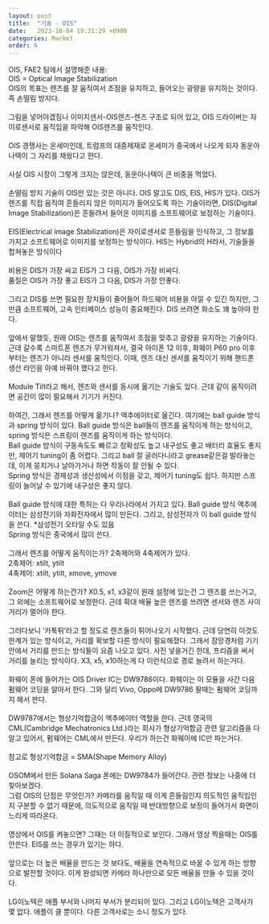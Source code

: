 ```yaml
---
layout: post
title:  "기술 - OIS"
date:   2023-10-04 19:31:29 +0900
categories: Market
order: 9
---
```


OIS, FAE2 팀에서 설명해준 내용:<br>
OIS = Optical Image Stabilization<br>
OIS의 목표는 렌즈를 잘 움직여서 초점을 유지하고, 들어오는 광량을 유지하는 것이다. 즉 손떨림 방지다.<br>
<br>
그림을 넣어야겠짐나 이미지센서-OIS렌즈-렌즈 구조로 되어 있고, OIS 드라이버는 자이로센서로 움직임을 파악해 OIS렌즈를 움직인다.<br>
<br>
OIS 경쟁사는 온세미인데, 트럼프의 대중제재로 온세미가 중국에서 나오게 되자 동운아나텍이 그 자리를 채웠다고 한다.<br>
<br>
사실 OIS 시장이 그렇게 크지는 않은데, 동운아나텍이 큰 비중을 먹었다.<br>
<br>
손떨림 방지 기술이 OIS만 있는 것은 아니다. OIS 말고도 DIS, EIS, HIS가 있다. OIS가 렌즈를 직접 움직여 흔들리지 않은 이미지가 들어오도록 하는 기술이라면, DIS(Digital Image Stabilization)은 흔들려서 들어온 이미지를 소프트웨어로 보정하는 기술이다.<br>
<br>
EIS(Electrical image Stabilization)은 자이로센서로 흔들림을 인식하고, 그 정보를 가지고 소프트웨어로 이미지를 보정하는 방식이다. HIS는 Hybrid의 H라서, 기술들을 합쳐놓은 방식이다<br>
<br>
비용은 DIS가 가장 싸고 EIS가 그 다음, OIS가 가장 비싸다.<br>
품질은 OIS가 가장 좋고 EIS가 그 다음, DIS가 가장 안좋다.<br>
<br>
그리고 DIS를 쓰면 필요한 장치들이 줄어들어 하드웨어 비용을 아낄 수 있긴 하지만, 그만큼 소프트웨어, 고속 인터페이스 성능이 중요해진다. DIS 쓰려면 화소도 꽤 높아야 한다.<br>
<br>
앞에서 말했듯, 원래 OIS는 렌즈를 움직여서 초점을 맞추고 광량을 유지하는 기술이다. 근데 갈수록 스마트폰 렌즈가 무거워져서, 결국 아이폰 12 이후, 화웨이 P60 pro 이후부터는 렌즈가 아니라 센서를 움직인다. 이때, 렌즈 대신 센서를 움직이기 위해 핸드폰 생산 라인을 아예 바꿔야 했다고 한다.<br>
<br>
Module Tilt라고 해서, 렌즈와 센서를 동시에 옮기는 기술도 있다. 근데 같이 움직이려면 공간이 많이 필요해서 기기가 커진다.<br>
<br>
하여간, 그래서 렌즈를 어떻게 옮기나? 액추에이터로 옮긴다. 여기에는 ball guide 방식과 spring 방식이 있다. Ball guide 방식은 ball들이 렌즈를 움직이게 하는 방식이고, spring 방식은 스프링이 렌즈를 움직이게 하는 방식이다.<br>
Ball guide 방식이 구동속도도 빠르고 정확성도 높고 내구성도 좋고 배터리 효율도 좋지만, 제어기 tuning이 좀 어렵다. 그리고 ball 잘 굴러다니라고 grease같은걸 발라놓는데, 이게 뭉치거나 날아가거나 하면 작동이 잘 안될 수 있다.<br>
Spring 방식은 경제성과 생산성에서 이점을 갖고, 제어기 tuning도 쉽다. 하지만 스프링이 늘어날 수 있기에 내구성은 좋지 않다.<br>
<br>
Ball guide 방식에 대한 특허는 다 우리나라에서 가지고 있다. Ball guide 방식 액추에이터는 삼성전기와 자화전자에서 많이 만든다. 그리고, 삼성전자가 이 ball guide 방식을 쓴다. *삼성전기 오타일 수도 있음<br>
Spring 방식은 중국에서 많이 쓴다.<br>
<br>
그래서 렌즈를 어떻게 움직이는가? 2축제어와 4축제어가 있다.<br>
2축제어: xtilt, ytilt<br>
4축제어: xtilt, ytilt, xmove, ymove<br>
<br>
Zoom은 어떻게 하는건가? X0.5, x1, x3같이 원래 설정에 있는건 그 렌즈를 쓰는거고, 그 외에는 소프트웨어로 보정한다. 근데 확대 배율 높은 렌즈를 쓰려면 센서와 렌즈 사이 거리가 멀어야 한다.<br>
<br>
그러다보니 ‘카툭튀’라고 할 정도로 렌즈들이 튀어나오기 시작했다. 근데 당연히 이것도 한계가 있는 방식이고, 거리를 확보할 다른 방식이 필요해졌다.
그래서 잠망경처럼 기기 안에서 거리를 만드는 방식들이 요즘 나오고 있다. 사진 넣을거긴 한데, 프리즘을 써서 거리를 늘리는 방식이다. X3, x5, x10하는게 다 이런식으로 경로 늘려서 하는거다.<br>
<br>
화웨이 폰에 들어가는 OIS Driver IC는 DW9786이다. 화웨이는 이 모듈을 사간 다음 펌웨어 코딩을 알아서 한다. 그와 달리 Vivo, Oppo에 DW9786 팔때는 펌웨어 코딩까지 해서 판다.<br>
<br>
DW9787에서는 형상기억합금이 액추에이터 역할을 한다. 근데 영국의 CML(Cambridge Mechatronics Ltd.)라는 회사가 형상기억합금 관련 알고리즘을 다 알고 있어서, 펌웨어는 CML에서 만든다. 우리가 하는건 화웨이에 IC만 파는거다.<br>
<br>
참고로 형상기억합금 = SMA(Shape Memory Alloy)<br>
<br>
OSOM에서 만든 Solana Saga 폰에는 DW9784가 들어간다. 관련 정보는 나중에 더 찾아보겠다.<br>
그럼 OIS의 단점은 무엇인가? 카메라를 움직일 때 이게 흔들림인지 의도적인 움직임인지 구분할 수 없기 때문에, 의도적으로 움직일 때 반대방향으로 보정이 들어가서 화면이 느리게 따라온다.<br>
<br>
영상에서 OIS를 켜놓으면? 그때는 더 이질적으로 보인다. 그래서 영상 찍을때는 OIS를 안쓴다. EIS를 쓰는 경우가 있기는 하다.<br>
<br>
앞으로는 더 높은 배율을 만드는 것 보다도, 배율을 연속적으로 바꿀 수 있게 하는 방향으로 발전할 것이다. 이게 완성되면 카메라 하나만으로 모든 배율을 만들 수 있을 것이다.<br>
<br>
LG이노텍은 애플 부서와 나머지 부서가 분리되어 있다. 그리고 LG이노텍은 고객사가 몇 없다. 애플이 클 뿐이다. 다른 고객사로는 소니 정도가 있다.<br>
